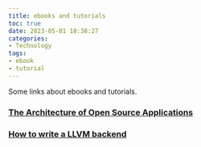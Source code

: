 ```yaml
---
title: ebooks and tutorials
toc: true
date: 2023-05-01 18:38:27
categories:
- Technology
tags:
- ebook
- tutorial
---
```


Some links about ebooks and tutorials.

<!-- more -->

### [The Architecture of Open Source Applications](https://aosabook.org/en/)

### [How to write a LLVM backend](https://sourcecodeartisan.com/2020/09/13/llvm-backend-0.html)
